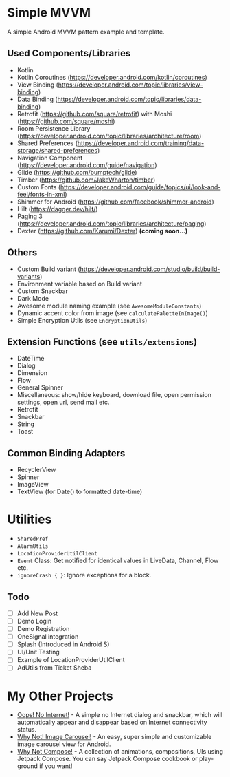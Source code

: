 # Simple MVVM

A simple Android MVVM pattern example and template.

## Used Components/Libraries

- Kotlin
- Kotlin Coroutines (https://developer.android.com/kotlin/coroutines)
- View Binding (https://developer.android.com/topic/libraries/view-binding)
- Data Binding (https://developer.android.com/topic/libraries/data-binding)
- Retrofit (https://github.com/square/retrofit) with Moshi (https://github.com/square/moshi)
- Room Persistence Library  (https://developer.android.com/topic/libraries/architecture/room)
- Shared Preferences (https://developer.android.com/training/data-storage/shared-preferences)
- Navigation Component (https://developer.android.com/guide/navigation)
- Glide (https://github.com/bumptech/glide)
- Timber (https://github.com/JakeWharton/timber)
- Custom Fonts (https://developer.android.com/guide/topics/ui/look-and-feel/fonts-in-xml)
- Shimmer for Android (https://github.com/facebook/shimmer-android)
- Hilt (https://dagger.dev/hilt/)
- Paging 3 (https://developer.android.com/topic/libraries/architecture/paging)
- Dexter (https://github.com/Karumi/Dexter) **(coming soon...)**

## Others

- Custom Build variant (https://developer.android.com/studio/build/build-variants)
- Environment variable based on Build variant
- Custom Snackbar
- Dark Mode
- Awesome module naming example (see `AwesomeModuleConstants`)
- Dynamic accent color from image (see `calculatePaletteInImage()`)
- Simple Encryption Utils (see `EncryptionUtils`)

## Extension Functions (see `utils/extensions`)

- DateTime
- Dialog
- Dimension
- Flow
- General Spinner
- Miscellaneous: show/hide keyboard, download file, open permission settings, open url, send mail
  etc.
- Retrofit
- Snackbar
- String
- Toast

## Common Binding Adapters

- RecyclerView
- Spinner
- ImageView
- TextView (for Date() to formatted date-time)

# Utilities

- `SharedPref`
- `AlarmUtils`
- `LocationProviderUtilClient`
- `Event` Class: Get notified for identical values in LiveData, Channel, Flow etc.
- `ignoreCrash { }`: Ignore exceptions for a block.

## Todo

- [ ] Add New Post
- [ ] Demo Login
- [ ] Demo Registration
- [ ] OneSignal integration
- [ ] Splash (Introduced in Android S)
- [ ] UI/Unit Testing
- [ ] Example of LocationProviderUtilClient
- [ ] AdUtils from Ticket Sheba

# My Other Projects

- [Oops! No Internet!](https://github.com/ImaginativeShohag/Oops-No-Internet) - A simple no Internet dialog and snackbar, which will automatically appear and disappear based on Internet connectivity status.
- [Why Not! Image Carousel!](https://github.com/ImaginativeShohag/Why-Not-Image-Carousel) - An easy, super simple and customizable image carousel view for Android.
- [Why Not Compose!](https://github.com/ImaginativeShohag/Why-Not-Compose) - A collection of animations, compositions, UIs using Jetpack Compose. You can say Jetpack Compose cookbook or play-ground if you want!